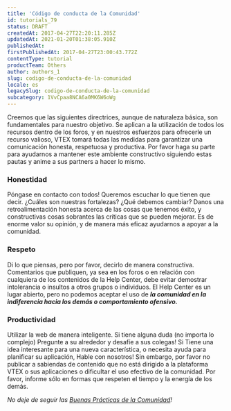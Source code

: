 ```yaml
---
title: 'Código de conducta de la Comunidad'
id: tutorials_79
status: DRAFT
createdAt: 2017-04-27T22:20:11.285Z
updatedAt: 2021-01-20T01:38:05.910Z
publishedAt: 
firstPublishedAt: 2017-04-27T23:00:43.772Z
contentType: tutorial
productTeam: Others
author: authors_1
slug: codigo-de-conducta-de-la-comunidad
locale: es
legacySlug: codigo-de-conducta-de-la-comunidad
subcategory: 1VvCpaa8NCA6a0MK6W6oWg
---
```


Creemos que las siguientes directrices, aunque de naturaleza básica, son fundamentales para nuestro objetivo. Se aplican a la utilización de todos los recursos dentro de los foros, y en nuestros esfuerzos para ofrecerle un recurso valioso, VTEX tomará todas las medidas para garantizar una comunicación honesta, respetuosa y productiva. Por favor haga su parte para ayudarnos a mantener este ambiente constructivo siguiendo estas pautas y anime a sus partners a hacer lo mismo.

### Honestidad

Póngase en contacto con todos! Queremos escuchar lo que tienen que decir. ¿Cuáles son nuestras fortalezas? ¿Qué debemos cambiar? Danos una retroalimentación honesta acerca de las cosas que tenemos éxito, y constructivas cosas sobrantes las críticas que se pueden mejorar. Es de enorme valor su opinión, y de manera más eficaz ayudarnos a apoyar a la comunidad.

### Respeto

Di lo que piensas, pero por favor, decirlo de manera constructiva. Comentarios que publiquen, ya sea en los foros o en relación con cualquiera de los contenidos de la Help Center, debe evitar demostrar intolerancia o insultos a otros grupos o individuos. El Help Center es un lugar abierto, pero no podemos aceptar el uso de _**la comunidad en la indiferencia hacia los demás o comportamiento ofensivo.**_

### Productividad

Utilizar la web de manera inteligente. Si tiene alguna duda (no importa lo complejo) Pregunte a su alrededor y desafíe a sus colegas! Si Tiene una idea interesante para una nueva característica, o necesita ayuda para planificar su aplicación, Hable con nosotros! Sin embargo, por favor no publicar a sabiendas de contenido que no está dirigido a la plataforma VTEX o sus aplicaciones o dificultar el uso efectivo de la comunidad. Por favor, informe sólo en formas que respeten el tiempo y la energía de los demás.

_No deje de seguir las [Buenas Prácticas de la Comunidad](http://lab.vtex.com/blog/boas-praticas-da-comunidade/)!_
